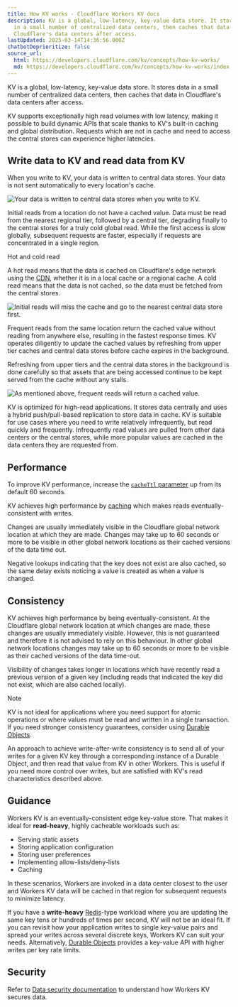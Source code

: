 ```yaml
---
title: How KV works · Cloudflare Workers KV docs
description: KV is a global, low-latency, key-value data store. It stores data
  in a small number of centralized data centers, then caches that data in
  Cloudflare's data centers after access.
lastUpdated: 2025-03-14T14:36:56.000Z
chatbotDeprioritize: false
source_url:
  html: https://developers.cloudflare.com/kv/concepts/how-kv-works/
  md: https://developers.cloudflare.com/kv/concepts/how-kv-works/index.md
---
```


KV is a global, low-latency, key-value data store. It stores data in a small number of centralized data centers, then caches that data in Cloudflare's data centers after access.

KV supports exceptionally high read volumes with low latency, making it possible to build dynamic APIs that scale thanks to KV's built-in caching and global distribution. Requests which are not in cache and need to access the central stores can experience higher latencies.

## Write data to KV and read data from KV

When you write to KV, your data is written to central data stores. Your data is not sent automatically to every location's cache.

![Your data is written to central data stores when you write to KV.](https://developers.cloudflare.com/_astro/kv-write.jjzouJNv_Z1fOUQ2.svg)

Initial reads from a location do not have a cached value. Data must be read from the nearest regional tier, followed by a central tier, degrading finally to the central stores for a truly cold global read. While the first access is slow globally, subsequent requests are faster, especially if requests are concentrated in a single region.

Hot and cold read

A hot read means that the data is cached on Cloudflare's edge network using the [CDN](https://developers.cloudflare.com/cache/), whether it is in a local cache or a regional cache. A cold read means that the data is not cached, so the data must be fetched from the central stores.

![Initial reads will miss the cache and go to the nearest central data store first.](https://developers.cloudflare.com/_astro/kv-slow-read.CTQ3d4MF_Z1fOUQ2.svg)

Frequent reads from the same location return the cached value without reading from anywhere else, resulting in the fastest response times. KV operates diligently to update the cached values by refreshing from upper tier caches and central data stores before cache expires in the background.

Refreshing from upper tiers and the central data stores in the background is done carefully so that assets that are being accessed continue to be kept served from the cache without any stalls.

![As mentioned above, frequent reads will return a cached value.](https://developers.cloudflare.com/_astro/kv-fast-read.Bxp8uFUb_Z1fOUQ2.svg)

KV is optimized for high-read applications. It stores data centrally and uses a hybrid push/pull-based replication to store data in cache. KV is suitable for use cases where you need to write relatively infrequently, but read quickly and frequently. Infrequently read values are pulled from other data centers or the central stores, while more popular values are cached in the data centers they are requested from.

## Performance

To improve KV performance, increase the [`cacheTtl` parameter](https://developers.cloudflare.com/kv/api/read-key-value-pairs/#cachettl-parameter) up from its default 60 seconds.

KV achieves high performance by [caching](https://www.cloudflare.com/en-gb/learning/cdn/what-is-caching/) which makes reads eventually-consistent with writes.

Changes are usually immediately visible in the Cloudflare global network location at which they are made. Changes may take up to 60 seconds or more to be visible in other global network locations as their cached versions of the data time out.

Negative lookups indicating that the key does not exist are also cached, so the same delay exists noticing a value is created as when a value is changed.

## Consistency

KV achieves high performance by being eventually-consistent. At the Cloudflare global network location at which changes are made, these changes are usually immediately visible. However, this is not guaranteed and therefore it is not advised to rely on this behaviour. In other global network locations changes may take up to 60 seconds or more to be visible as their cached versions of the data time-out.

Visibility of changes takes longer in locations which have recently read a previous version of a given key (including reads that indicated the key did not exist, which are also cached locally).

Note

KV is not ideal for applications where you need support for atomic operations or where values must be read and written in a single transaction. If you need stronger consistency guarantees, consider using [Durable Objects](https://developers.cloudflare.com/durable-objects/).

An approach to achieve write-after-write consistency is to send all of your writes for a given KV key through a corresponding instance of a Durable Object, and then read that value from KV in other Workers. This is useful if you need more control over writes, but are satisfied with KV's read characteristics described above.

## Guidance

Workers KV is an eventually-consistent edge key-value store. That makes it ideal for **read-heavy**, highly cacheable workloads such as:

* Serving static assets
* Storing application configuration
* Storing user preferences
* Implementing allow-lists/deny-lists
* Caching

In these scenarios, Workers are invoked in a data center closest to the user and Workers KV data will be cached in that region for subsequent requests to minimize latency.

If you have a **write-heavy** [Redis](https://redis.io)-type workload where you are updating the same key tens or hundreds of times per second, KV will not be an ideal fit. If you can revisit how your application writes to single key-value pairs and spread your writes across several discrete keys, Workers KV can suit your needs. Alternatively, [Durable Objects](https://developers.cloudflare.com/durable-objects/) provides a key-value API with higher writes per key rate limits.

## Security

Refer to [Data security documentation](https://developers.cloudflare.com/kv/reference/data-security/) to understand how Workers KV secures data.
